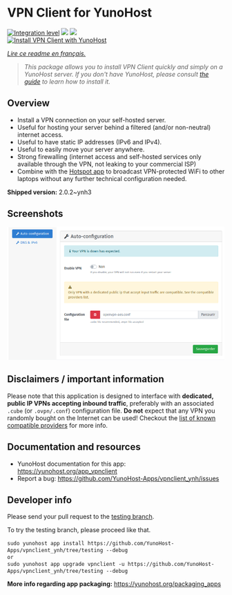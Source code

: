 <!--
N.B.: This README was automatically generated by https://github.com/YunoHost/apps/tree/master/tools/README-generator
It shall NOT be edited by hand.
-->

# VPN Client for YunoHost

[![Integration level](https://dash.yunohost.org/integration/vpnclient.svg)](https://dash.yunohost.org/appci/app/vpnclient) ![](https://ci-apps.yunohost.org/ci/badges/vpnclient.status.svg) ![](https://ci-apps.yunohost.org/ci/badges/vpnclient.maintain.svg)  
[![Install VPN Client with YunoHost](https://install-app.yunohost.org/install-with-yunohost.svg)](https://install-app.yunohost.org/?app=vpnclient)

*[Lire ce readme en français.](./README_fr.md)*

> *This package allows you to install VPN Client quickly and simply on a YunoHost server.
If you don't have YunoHost, please consult [the guide](https://yunohost.org/#/install) to learn how to install it.*

## Overview

* Install a VPN connection on your self-hosted server.
* Useful for hosting your server behind a filtered (and/or non-neutral) internet access.
* Useful to have static IP addresses (IPv6 and IPv4).
* Useful to easily move your server anywhere.
* Strong firewalling (internet access and self-hosted services only available through the VPN, not leaking to your commercial ISP)
* Combine with the [Hotspot app](https://github.com/YunoHost-Apps/hotspot_ynh) to broadcast VPN-protected WiFi to other laptops without any further technical configuration needed.



**Shipped version:** 2.0.2~ynh3



## Screenshots

![](./doc/screenshots/vpnclient.png)

## Disclaimers / important information

Please note that this application is designed to interface with **dedicated, public IP VPNs accepting inbound traffic**, preferably with an associated `.cube` (or `.ovpn/.conf`) configuration file. **Do not** expect that any VPN you randomly bought on the Internet can be used! Checkout the [list of known compatible providers](https://yunohost.org/providers/vpn) for more info.

## Documentation and resources

* YunoHost documentation for this app: https://yunohost.org/app_vpnclient
* Report a bug: https://github.com/YunoHost-Apps/vpnclient_ynh/issues

## Developer info

Please send your pull request to the [testing branch](https://github.com/YunoHost-Apps/vpnclient_ynh/tree/testing).

To try the testing branch, please proceed like that.
```
sudo yunohost app install https://github.com/YunoHost-Apps/vpnclient_ynh/tree/testing --debug
or
sudo yunohost app upgrade vpnclient -u https://github.com/YunoHost-Apps/vpnclient_ynh/tree/testing --debug
```

**More info regarding app packaging:** https://yunohost.org/packaging_apps